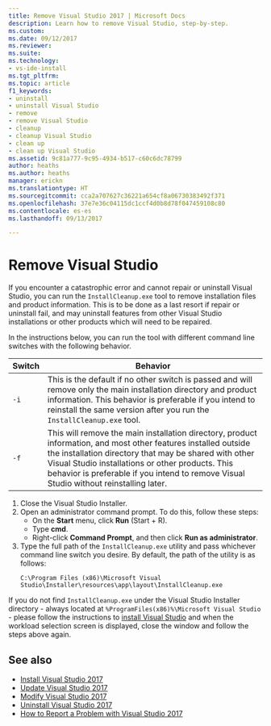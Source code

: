 ```yaml
---
title: Remove Visual Studio 2017 | Microsoft Docs
description: Learn how to remove Visual Studio, step-by-step.
ms.custom: 
ms.date: 09/12/2017
ms.reviewer: 
ms.suite: 
ms.technology:
- vs-ide-install
ms.tgt_pltfrm: 
ms.topic: article
f1_keywords:
- uninstall
- uninstall Visual Studio
- remove
- remove Visual Studio
- cleanup
- cleanup Visual Studio
- clean up
- clean up Visual Studio
ms.assetid: 9c81a777-9c95-4934-b517-c60c6dc78799
author: heaths
ms.author: heaths
manager: erickn
ms.translationtype: HT
ms.sourcegitcommit: cca2a707627c36221a654cf8a06730383492f371
ms.openlocfilehash: 37e7e36c04115dc1ccf4d0b8d78f047459108c80
ms.contentlocale: es-es
ms.lasthandoff: 09/13/2017

---
```


# <a name="remove-visual-studio"></a>Remove Visual Studio

If you encounter a catastrophic error and cannot repair or uninstall Visual Studio, you can run the `InstallCleanup.exe` tool to remove installation files and product information. This is to be done as a last resort if repair or uninstall fail, and may uninstall features from other Visual Studio installations or other products which will need to be repaired.

In the instructions below, you can run the tool with different command line switches with the following behavior.

| Switch | Behavior |
| ------ | -------- |
| `-i`   | This is the default if no other switch is passed and will remove only the main installation directory and product information. This behavior is preferable if you intend to reinstall the same version after you run the `InstallCleanup.exe` tool. |
| `-f`   | This will remove the main installation directory, product information, and most other features installed outside the installation directory that may be shared with other Visual Studio installations or other products. This behavior is preferable if you intend to remove Visual Studio without reinstalling later. |

1. Close the Visual Studio Installer.
2. Open an administrator command prompt. To do this, follow these steps:
   * On the **Start** menu, click **Run** (Start + R).
   * Type **cmd**.
   * Right-click **Command Prompt**, and then click **Run as administrator**.
3. Type the full path of the `InstallCleanup.exe` utility and pass whichever command line switch you desire. By default, the path of the utility is as follows:
   ```
   C:\Program Files (x86)\Microsoft Visual Studio\Installer\resources\app\layout\InstallCleanup.exe
   ```

If you do not find `InstallCleanup.exe` under the Visual Studio Installer directory - always located at `%ProgramFiles(x86)%\Microsoft Visual Studio` - please follow the instructions to [install Visual Studio](install-visual-studio.md) and when the workload selection screen is displayed, close the window and follow the steps above again.

## <a name="see-also"></a>See also
* [Install Visual Studio 2017](install-visual-studio.md)
* [Update Visual Studio 2017](update-visual-studio.md)
* [Modify Visual Studio 2017](modify-visual-studio.md)
* [Uninstall Visual Studio 2017](uninstall-visual-studio.md)
* [How to Report a Problem with Visual Studio 2017](../ide/how-to-report-a-problem-with-visual-studio-2017.md)

